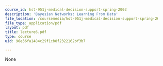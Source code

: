 ```yaml
---
course_id: hst-951j-medical-decision-support-spring-2003
description: 'Bayesian Networks: Learning From Data'
file_location: /coursemedia/hst-951j-medical-decision-support-spring-2003/96e36fa1484c29f1cb8f2322162bf3b7_lecture6.pdf
file_type: application/pdf
layout: pdf
title: lecture6.pdf
type: course
uid: 96e36fa1484c29f1cb8f2322162bf3b7

---
```

None